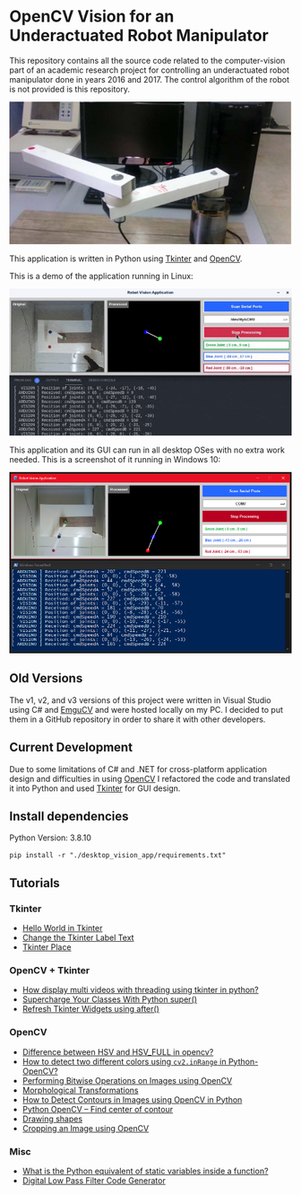 # OpenCV Vision for an Underactuated Robot Manipulator

This repository contains all the source code related to the computer-vision part of an academic research project for controlling an underactuated robot manipulator done in years 2016 and 2017. The control algorithm of the robot is not provided is this repository.

![Our underactuated robot manipulator](images/underactuated-robot-manipulator.jpg)

This application is written in Python using [Tkinter](https://docs.python.org/3/library/tkinter.html) and [OpenCV](https://opencv.org/).

This is a demo of the application running in Linux:

![](images/new-program-demo.gif)

This application and its GUI can run in all desktop OSes with no extra work needed. This is a screenshot of it running in Windows 10:

![](images/new-program-windows.png)

## Old Versions

The v1, v2, and v3 versions of this project were written in Visual Studio using C# and [EmguCV](https://www.emgu.com/) and were hosted locally on my PC. I decided to put them in a GitHub repository in order to share it with other developers.

## Current Development

Due to some limitations of C# and .NET for cross-platform application design and difficulties in using [OpenCV](https://opencv.org/) I refactored the code and translated it into Python and used [Tkinter](https://docs.python.org/3/library/tkinter.html) for GUI design.


## Install dependencies

Python Version: 3.8.10

```console
pip install -r "./desktop_vision_app/requirements.txt"
```

## Tutorials

### Tkinter

- [Hello World in Tkinter](https://www.geeksforgeeks.org/hello-world-in-tkinter/)
- [Change the Tkinter Label Text](https://www.delftstack.com/howto/python-tkinter/how-to-change-the-tkinter-label-text/)
- [Tkinter Place](https://www.pythontutorial.net/tkinter/tkinter-place/)

### OpenCV + Tkinter

- [How display multi videos with threading using tkinter in python?](https://stackoverflow.com/questions/65876044/how-display-multi-videos-with-threading-using-tkinter-in-python)
- [Supercharge Your Classes With Python super()](https://realpython.com/python-super/)
- [Refresh Tkinter Widgets using after()](https://www.geeksforgeeks.org/python-after-method-in-tkinter/)

### OpenCV

- [Difference between HSV and HSV_FULL in opencv?](https://stackoverflow.com/questions/21782420/difference-between-hsv-and-hsv-full-in-opencv)
- [How to detect two different colors using `cv2.inRange` in Python-OpenCV?](https://stackoverflow.com/questions/48109650/how-to-detect-two-different-colors-using-cv2-inrange-in-python-opencv)
- [Performing Bitwise Operations on Images using OpenCV](https://medium.com/featurepreneur/performing-bitwise-operations-on-images-using-opencv-6fd5c3cd72a7)
- [Morphological Transformations](https://opencv24-python-tutorials.readthedocs.io/en/latest/py_tutorials/py_imgproc/py_morphological_ops/py_morphological_ops.html)
- [How to Detect Contours in Images using OpenCV in Python](https://www.thepythoncode.com/article/contour-detection-opencv-python)
- [Python OpenCV – Find center of contour](https://www.geeksforgeeks.org/python-opencv-find-center-of-contour/)
- [Drawing shapes](https://opencv-tutorial.readthedocs.io/en/latest/draw/draw.html)
- [Cropping an Image using OpenCV](https://learnopencv.com/cropping-an-image-using-opencv/)

### Misc

- [What is the Python equivalent of static variables inside a function?](https://stackoverflow.com/questions/279561/what-is-the-python-equivalent-of-static-variables-inside-a-function)
- [Digital Low Pass Filter Code Generator](http://www.schwietering.com/jayduino/filtuino/)